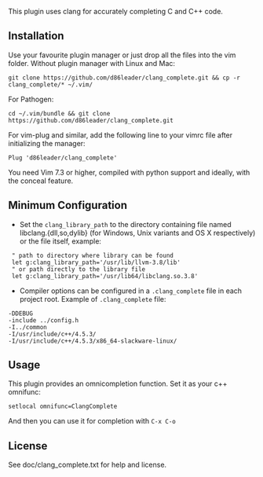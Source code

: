 This plugin uses clang for accurately completing C and C++ code.

## Installation

Use your favourite plugin manager or just drop all the files into the vim
folder. Without plugin manager with Linux and Mac:
```
git clone https://github.com/d86leader/clang_complete.git && cp -r clang_complete/* ~/.vim/
```
For Pathogen:
```
cd ~/.vim/bundle && git clone https://github.com/d86leader/clang_complete.git
```
For vim-plug and similar, add the following line to your vimrc file after initializing the manager:
```
Plug 'd86leader/clang_complete'
```

You need Vim 7.3 or higher, compiled with python support and ideally, with
the conceal feature.

## Minimum Configuration

- Set the `clang_library_path` to the directory containing file named
  libclang.{dll,so,dylib} (for Windows, Unix variants and OS X respectively) or
  the file itself, example:

```vim
 " path to directory where library can be found
 let g:clang_library_path='/usr/lib/llvm-3.8/lib'
 " or path directly to the library file
 let g:clang_library_path='/usr/lib64/libclang.so.3.8'
```

- Compiler options can be configured in a `.clang_complete` file in each project
  root.  Example of `.clang_complete` file:

```
-DDEBUG
-include ../config.h
-I../common
-I/usr/include/c++/4.5.3/
-I/usr/include/c++/4.5.3/x86_64-slackware-linux/
```

## Usage

This plugin provides an omnicompletion function. Set it as your c++ omnifunc:
```
setlocal omnifunc=ClangComplete
```
And then you can use it for completion with `C-x C-o`

## License

See doc/clang_complete.txt for help and license.
